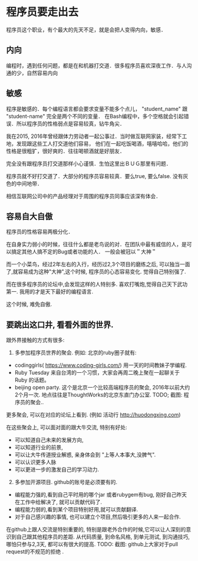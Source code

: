# 程序员要走出去

程序员这个职业，有个最大的先天不足，就是会把人变得内向，敏感．

## 内向

编程时，遇到任何问题，都是在和机器打交道．很多程序员喜欢深夜工作．与人沟通的少，自然容易内向

## 敏感

程序是敏感的．每个编程语言都会要求变量不能多个点儿， "student_name" 跟 "student-name" 完全是两个不同的变量．
在Bash编程中，多个空格就会引起错误．所以程序员的性格弱点是容易较真，钻牛角尖．

我在2015, 2016年曾经跟体力劳动者一起公事过．当时做互联网家装，经常下工地，发现跟这些工人打交道他们容易，
他们在一起吃饭喝酒，嘻嘻哈哈，他们的性格是很粗犷，很好爽的．往往喝顿酒就是好朋友．

完全没有跟程序员打交道那样小心谨慎．生怕这里出ＢＵＧ那里有问题．

程序员就不好打交道了．大部分的程序员容易较真．要么true, 要么false. 没有灰色的中间地带．

相信互联网公司中的产品经理对于周围的程序员同事应该深有体会．

## 容易自大自傲

程序员的性格容易两极分化．

在自身实力弱小的时候，往往什么都是老鸟说的对．在团队中最有威信的人，是可以搞定其他人搞不定的Bug或者功能的人．
一般会被冠以＂大神＂

而一个小菜鸟，经过2年左右的入行，经历过2,3个项目的磨练之后, 可以独当一面了,就容易成为这种"大神",这个时候,
程序员的心态容易变化. 觉得自己特别强了.

而在很多程序员的论坛中,会发现这样的人特别多. 喜欢打嘴炮,觉得自己天下武功第一. 我用的才是天下最好的编程语言.

这个时候, 难免自傲.

## 要跳出这口井, 看看外面的世界.

跟外界接触的方式有很多:

1. 多参加程序员世界的聚会. 例如: 北京的ruby圈子就有:

  - codinggirls( https://www.coding-girls.com/)   用一天的时间教妹子学编程.
  - Ruby Tuesday 来自台湾的一个习惯，大家会再周二晚上聚在一起聊关于 Ruby 的话题。
  - beijing open party. 这个是北京一个比较高端程序员的聚会, 2016年以前大约2个月一次. 地点往往是ThoughtWorks的北京东直门办公室.
  TODO; 截图: 程序员的聚会..

更多聚会, 可以在对应的论坛上看到. (例如 活动行 http://huodongxing.com)

在这些聚会上, 可以面对面的跟大牛交流, 特别有好处:

  - 可以知道自己未来的发展方向,
  - 可以知道行业的前景,
  - 可以让大牛传道授业解惑, 亲身体会到 "上等人本事大,没脾气".
  - 可以认识更多人脉
  - 可以更进一步的激发自己的学习动力.

2. 多参加开源项目. github的账号是必须要有的.
  - 编程能力强的,看到自己平时用的哪个jar 或者rubygem有bug, 刚好自己昨天在工作中给解决了, 就可以贡献代码了.
  - 编程能力弱的,看到某个项目特别好用,就可以贡献翻译.
  - 对于自己感兴趣的事情, 也可以建立个项目,然后吸引更多的人来一起合作.

  在github上跟人交流是特别重要的, 特别是跟老外合作的时候,它可以让人深刻的意识到自己跟其他程序员的差距.
  从代码质量, 到命名风格, 到单元测试, 到沟通技巧, 哪怕只参与2,3天, 都可以有很大的提高.
  TODO: 截图: github上大家对于pull request的不规范的拒绝 .

